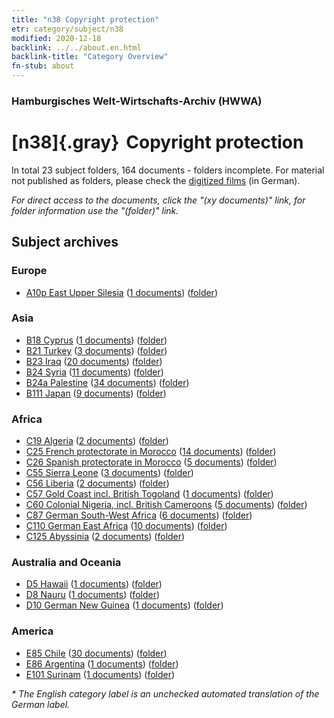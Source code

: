 ```yaml
---
title: "n38 Copyright protection"
etr: category/subject/n38
modified: 2020-12-18
backlink: ../../about.en.html
backlink-title: "Category Overview"
fn-stub: about
---
```


### Hamburgisches Welt-Wirtschafts-Archiv (HWWA)
# [n38]{.gray}&#8201; Copyright protection&#160; 





In total 23 subject folders, 164 documents - folders incomplete.
For material not published as folders, please check the [digitized films](/film/h1_sh) (in German).

_For direct access to the documents, click the "(xy documents)" link, for folder information use the "(folder)" link._

## Subject archives



### Europe

- [A10p East Upper Silesia](../../../geo/about.en.html#A10p) (<a href="https://dfg-viewer.de/show/?tx_dlf[id]=https://pm20.zbw.eu/mets/sh/1409xx/140951/1457xx/145757/public.mets.en.xml" target="_blank">1 documents</a>) ([folder](http://purl.org/pressemappe20/folder/sh/140951,145757))

### Asia

- [B18 Cyprus](../../../geo/about.en.html#B18) (<a href="https://dfg-viewer.de/show/?tx_dlf[id]=https://pm20.zbw.eu/mets/sh/1410xx/141079/1457xx/145757/public.mets.en.xml" target="_blank">1 documents</a>) ([folder](http://purl.org/pressemappe20/folder/sh/141079,145757))
- [B21 Turkey](../../../geo/about.en.html#B21) (<a href="https://dfg-viewer.de/show/?tx_dlf[id]=https://pm20.zbw.eu/mets/sh/1411xx/141111/1457xx/145757/public.mets.en.xml" target="_blank">3 documents</a>) ([folder](http://purl.org/pressemappe20/folder/sh/141111,145757))
- [B23 Iraq](../../../geo/about.en.html#B23) (<a href="https://dfg-viewer.de/show/?tx_dlf[id]=https://pm20.zbw.eu/mets/sh/1411xx/141113/1457xx/145757/public.mets.en.xml" target="_blank">20 documents</a>) ([folder](http://purl.org/pressemappe20/folder/sh/141113,145757))
- [B24 Syria](../../../geo/about.en.html#B24) (<a href="https://dfg-viewer.de/show/?tx_dlf[id]=https://pm20.zbw.eu/mets/sh/1411xx/141114/1457xx/145757/public.mets.en.xml" target="_blank">11 documents</a>) ([folder](http://purl.org/pressemappe20/folder/sh/141114,145757))
- [B24a Palestine](../../../geo/about.en.html#B24a) (<a href="https://dfg-viewer.de/show/?tx_dlf[id]=https://pm20.zbw.eu/mets/sh/1411xx/141115/1457xx/145757/public.mets.en.xml" target="_blank">34 documents</a>) ([folder](http://purl.org/pressemappe20/folder/sh/141115,145757))
- [B111 Japan](../../../geo/about.en.html#B111) (<a href="https://dfg-viewer.de/show/?tx_dlf[id]=https://pm20.zbw.eu/mets/sh/1412xx/141272/1457xx/145757/public.mets.en.xml" target="_blank">9 documents</a>) ([folder](http://purl.org/pressemappe20/folder/sh/141272,145757))

### Africa

- [C19 Algeria](../../../geo/about.en.html#C19) (<a href="https://dfg-viewer.de/show/?tx_dlf[id]=https://pm20.zbw.eu/mets/sh/1413xx/141354/1457xx/145757/public.mets.en.xml" target="_blank">2 documents</a>) ([folder](http://purl.org/pressemappe20/folder/sh/141354,145757))
- [C25 French protectorate in Morocco](../../../geo/about.en.html#C25) (<a href="https://dfg-viewer.de/show/?tx_dlf[id]=https://pm20.zbw.eu/mets/sh/1413xx/141358/1457xx/145757/public.mets.en.xml" target="_blank">14 documents</a>) ([folder](http://purl.org/pressemappe20/folder/sh/141358,145757))
- [C26 Spanish protectorate in Morocco](../../../geo/about.en.html#C26) (<a href="https://dfg-viewer.de/show/?tx_dlf[id]=https://pm20.zbw.eu/mets/sh/1413xx/141359/1457xx/145757/public.mets.en.xml" target="_blank">5 documents</a>) ([folder](http://purl.org/pressemappe20/folder/sh/141359,145757))
- [C55 Sierra Leone](../../../geo/about.en.html#C55) (<a href="https://dfg-viewer.de/show/?tx_dlf[id]=https://pm20.zbw.eu/mets/sh/1414xx/141404/1457xx/145757/public.mets.en.xml" target="_blank">3 documents</a>) ([folder](http://purl.org/pressemappe20/folder/sh/141404,145757))
- [C56 Liberia](../../../geo/about.en.html#C56) (<a href="https://dfg-viewer.de/show/?tx_dlf[id]=https://pm20.zbw.eu/mets/sh/1414xx/141405/1457xx/145757/public.mets.en.xml" target="_blank">2 documents</a>) ([folder](http://purl.org/pressemappe20/folder/sh/141405,145757))
- [C57 Gold Coast incl. British Togoland](../../../geo/about.en.html#C57) (<a href="https://dfg-viewer.de/show/?tx_dlf[id]=https://pm20.zbw.eu/mets/sh/1414xx/141406/1457xx/145757/public.mets.en.xml" target="_blank">1 documents</a>) ([folder](http://purl.org/pressemappe20/folder/sh/141406,145757))
- [C60 Colonial Nigeria, incl. British Cameroons](../../../geo/about.en.html#C60) (<a href="https://dfg-viewer.de/show/?tx_dlf[id]=https://pm20.zbw.eu/mets/sh/1414xx/141409/1457xx/145757/public.mets.en.xml" target="_blank">5 documents</a>) ([folder](http://purl.org/pressemappe20/folder/sh/141409,145757))
- [C87 German South-West Africa](../../../geo/about.en.html#C87) (<a href="https://dfg-viewer.de/show/?tx_dlf[id]=https://pm20.zbw.eu/mets/sh/1414xx/141450/1457xx/145757/public.mets.en.xml" target="_blank">6 documents</a>) ([folder](http://purl.org/pressemappe20/folder/sh/141450,145757))
- [C110 German East Africa](../../../geo/about.en.html#C110) (<a href="https://dfg-viewer.de/show/?tx_dlf[id]=https://pm20.zbw.eu/mets/sh/1414xx/141471/1457xx/145757/public.mets.en.xml" target="_blank">10 documents</a>) ([folder](http://purl.org/pressemappe20/folder/sh/141471,145757))
- [C125 Abyssinia](../../../geo/about.en.html#C125) (<a href="https://dfg-viewer.de/show/?tx_dlf[id]=https://pm20.zbw.eu/mets/sh/1414xx/141482/1457xx/145757/public.mets.en.xml" target="_blank">2 documents</a>) ([folder](http://purl.org/pressemappe20/folder/sh/141482,145757))

### Australia and Oceania

- [D5 Hawaii](../../../geo/about.en.html#D5) (<a href="https://dfg-viewer.de/show/?tx_dlf[id]=https://pm20.zbw.eu/mets/sh/1415xx/141595/1457xx/145757/public.mets.en.xml" target="_blank">1 documents</a>) ([folder](http://purl.org/pressemappe20/folder/sh/141595,145757))
- [D8 Nauru](../../../geo/about.en.html#D8) (<a href="https://dfg-viewer.de/show/?tx_dlf[id]=https://pm20.zbw.eu/mets/sh/1415xx/141599/1457xx/145757/public.mets.en.xml" target="_blank">1 documents</a>) ([folder](http://purl.org/pressemappe20/folder/sh/141599,145757))
- [D10 German New Guinea](../../../geo/about.en.html#D10) (<a href="https://dfg-viewer.de/show/?tx_dlf[id]=https://pm20.zbw.eu/mets/sh/1416xx/141601/1457xx/145757/public.mets.en.xml" target="_blank">1 documents</a>) ([folder](http://purl.org/pressemappe20/folder/sh/141601,145757))

### America

- [E85 Chile](../../../geo/about.en.html#E85) (<a href="https://dfg-viewer.de/show/?tx_dlf[id]=https://pm20.zbw.eu/mets/sh/1416xx/141691/1457xx/145757/public.mets.en.xml" target="_blank">30 documents</a>) ([folder](http://purl.org/pressemappe20/folder/sh/141691,145757))
- [E86 Argentina](../../../geo/about.en.html#E86) (<a href="https://dfg-viewer.de/show/?tx_dlf[id]=https://pm20.zbw.eu/mets/sh/1416xx/141692/1457xx/145757/public.mets.en.xml" target="_blank">1 documents</a>) ([folder](http://purl.org/pressemappe20/folder/sh/141692,145757))
- [E101 Surinam](../../../geo/about.en.html#E101) (<a href="https://dfg-viewer.de/show/?tx_dlf[id]=https://pm20.zbw.eu/mets/sh/1416xx/141699/1457xx/145757/public.mets.en.xml" target="_blank">1 documents</a>) ([folder](http://purl.org/pressemappe20/folder/sh/141699,145757))


_* The English category label is an unchecked automated translation of the German label._


